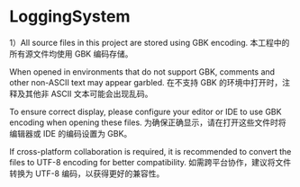 # LoggingSystem

1）All source files in this project are stored using GBK encoding.
   本工程中的所有源文件均使用 GBK 编码存储。

   When opened in environments that do not support GBK, comments and other non-ASCII text may appear garbled.
   在不支持 GBK 的环境中打开时，注释及其他非 ASCII 文本可能会出现乱码。

   To ensure correct display, please configure your editor or IDE to use GBK encoding when opening these files.
   为确保正确显示，请在打开这些文件时将编辑器或 IDE 的编码设置为 GBK。

   If cross-platform collaboration is required, it is recommended to convert the files to UTF-8 encoding for better compatibility.
   如需跨平台协作，建议将文件转换为 UTF-8 编码，以获得更好的兼容性。
